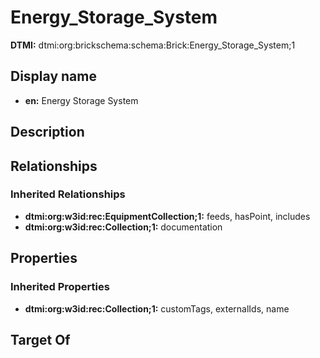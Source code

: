 # Energy_Storage_System
**DTMI:** dtmi:org:brickschema:schema:Brick:Energy_Storage_System;1
## Display name
- **en:** Energy Storage System
## Description
## Relationships
### Inherited Relationships
* **dtmi:org:w3id:rec:EquipmentCollection;1:** feeds, hasPoint, includes
* **dtmi:org:w3id:rec:Collection;1:** documentation
## Properties
### Inherited Properties
* **dtmi:org:w3id:rec:Collection;1:** customTags, externalIds, name
## Target Of
